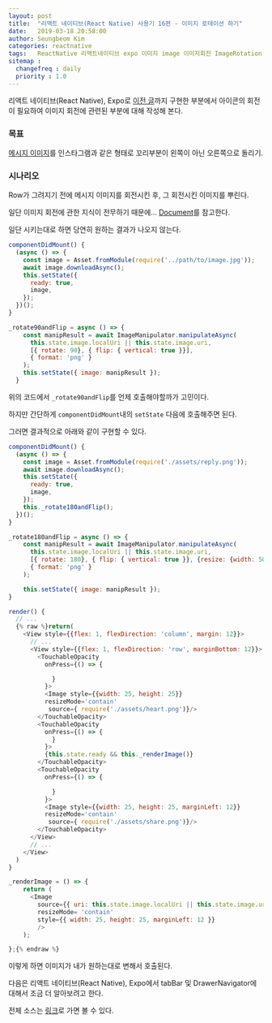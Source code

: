 ```yaml
---
layout: post
title:  "리액트 네이티브(React Native) 사용기 16편 - 이미지 로테이션 하기"
date:   2019-03-18 20:58:00
author: Seungbeom Kim
categories: reactnative
tags:	ReactNative 리액트네이티브 expo 이미지 image 이미지회전 ImageRotation
sitemap :
  changefreq : daily
  priority : 1.0
---
```


리액트 네이티브(React Native), Expo로 [이전 글](https://myksb1223.github.io/reactnative/2019/03/15/React-Native-15.html)까지 구현한 부분에서 아이콘의 회전이 필요하여 이미지 회전에 관련된 부분에 대해 작성해 본다.

### 목표
[메시지 이미지](https://icons8.com/icons/set/chat)를 인스타그램과 같은 형태로 꼬리부분이 왼쪽이 아닌 오른쪽으로 돌리기.

### 시나리오
Row가 그려지기 전에 메시지 이미지를 회전시킨 후, 그 회전시킨 이미지를 뿌린다.

일단 이미지 회전에 관한 지식이 전무하기 때문에... [Document](https://docs.expo.io/versions/latest/sdk/imagemanipulator/#basic-example)를 참고한다.

일단 시키는대로 하면 당연히 원하는 결과가 나오지 않는다.

```Javascript
componentDidMount() {
  (async () => {
    const image = Asset.fromModule(require('../path/to/image.jpg'));
    await image.downloadAsync();
    this.setState({
      ready: true,
      image,
    });
  })();
}

_rotate90andFlip = async () => {
    const manipResult = await ImageManipulator.manipulateAsync(
      this.state.image.localUri || this.state.image.uri,
      [{ rotate: 90}, { flip: { vertical: true }}],
      { format: 'png' }
    );
    this.setState({ image: manipResult });
  }
```

위의 코드에서 `_rotate90andFlip`를 언제 호출해야할까가 고민이다.

하지만 간단하게 `componentDidMount`내의 `setState` 다음에 호출해주면 된다.

그러면 결과적으로 아래와 같이 구현할 수 있다.

```Javascript
componentDidMount() {
  (async () => {
    const image = Asset.fromModule(require('./assets/reply.png'));
    await image.downloadAsync();
    this.setState({
      ready: true,
      image,
    });
    this._rotate180andFlip();
  })();
}

_rotate180andFlip = async () => {
    const manipResult = await ImageManipulator.manipulateAsync(
      this.state.image.localUri || this.state.image.uri,
      [{ rotate: 180}, { flip: { vertical: true }}, {resize: {width: 50, height: 50}}],
      { format: 'png' }
    );

    this.setState({ image: manipResult });
}

render() {
  // ...
  {% raw %}return(
    <View style={{flex: 1, flexDirection: 'column', margin: 12}}>
      // ...
      <View style={{flex: 1, flexDirection: 'row', marginBottom: 12}}>
        <TouchableOpacity
          onPress={() => {

            }
          }>
          <Image style={{width: 25, height: 25}}
          resizeMode='contain'
           source={ require('./assets/heart.png')}/>
        </TouchableOpacity>
        <TouchableOpacity
          onPress={() => {
            }
          }>
          {this.state.ready && this._renderImage()}
        </TouchableOpacity>
        <TouchableOpacity
          onPress={() => {

            }
          }>
          <Image style={{width: 25, height: 25, marginLeft: 12}}
          resizeMode='contain'
           source={ require('./assets/share.png')}/>
        </TouchableOpacity>
      </View>
      // ...
    </View>
  )
}

_renderImage = () => {
    return (
      <Image
        source={{ uri: this.state.image.localUri || this.state.image.uri }}
        resizeMode= 'contain'
        style={{ width: 25, height: 25, marginLeft: 12 }}
        />
    );

};{% endraw %}
```

이렇게 하면 이미지가 내가 원하는대로 변해서 호출된다.

다음은 리액트 네이티브(React Native), Expo에서 tabBar 및 DrawerNavigator에 대해서 조금 더 알아보려고 한다.

전체 소스는 [링크](https://github.com/myksb1223/ReactNative-instagram-example)로 가면 볼 수 있다.
